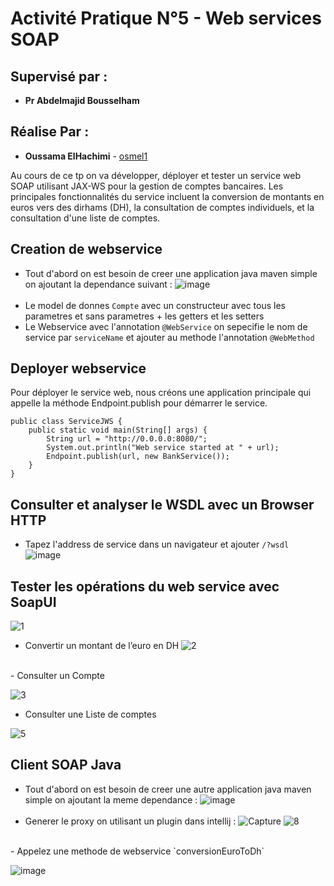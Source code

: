 # Activité Pratique N°5 - Web services SOAP
## Supervisé par :
* **Pr Abdelmajid Bousselham**
## Réalise Par : 
* **Oussama ElHachimi** - [osmel1](https://github.com/osmel1)
  
Au cours de ce tp on va développer, déployer et tester un service web SOAP utilisant JAX-WS pour la gestion de comptes bancaires. 
Les principales fonctionnalités du service incluent la conversion de montants en euros vers des dirhams (DH), la consultation de comptes individuels, et la consultation d'une liste de comptes.

## Creation de webservice 
- Tout d'abord on est besoin de creer une application java maven simple on ajoutant la dependance suivant :
  ![image](https://github.com/osmel1/soap-ws/assets/110778429/811e816d-ff8b-4a7c-ba52-2dd1b605b1da)
  <br><br>
- Le model de donnes `Compte` avec un constructeur avec tous les parametres et sans parametres + les getters et les setters 
- Le Webservice avec l'annotation `@WebService` on sepecifie le nom de service par `serviceName` et ajouter au methode l'annotation  `@WebMethod`
## Deployer  webservice 
Pour déployer le service web, nous créons une application principale qui appelle la méthode Endpoint.publish pour démarrer le service.
```
public class ServiceJWS {
    public static void main(String[] args) {
        String url = "http://0.0.0.0:8080/";
        System.out.println("Web service started at " + url);
        Endpoint.publish(url, new BankService());
    }
}
```
## Consulter et analyser le WSDL avec un Browser HTTP
- Tapez l'address de service dans un navigateur et ajouter `/?wsdl`
  ![image](https://github.com/osmel1/soap-ws/assets/110778429/8af55937-68a2-49de-ae36-bf304ac6a232)

## Tester les opérations du web service avec  SoapUI
![1](https://github.com/osmel1/soap-ws/assets/110778429/49ded906-7270-4874-b737-40908b022c68)  <br>
-  Convertir un montant de l’euro en DH
![2](https://github.com/osmel1/soap-ws/assets/110778429/0a0621ad-ad6b-4dea-86e1-4651fe5ee6bf)
  <br>
- Consulter un Compte

![3](https://github.com/osmel1/soap-ws/assets/110778429/bc2dd7ed-c47e-401f-8aaa-ce57ed56eaa2)
<br>
-  Consulter une Liste de comptes
  
![5](https://github.com/osmel1/soap-ws/assets/110778429/b0820ca2-4460-4f15-b50e-5681b94772e7)
## Client SOAP Java
-  Tout d'abord on est besoin de creer une autre application java maven simple on ajoutant la meme dependance  :
  ![image](https://github.com/osmel1/soap-ws/assets/110778429/811e816d-ff8b-4a7c-ba52-2dd1b605b1da)
  <br><br>
- Generer le proxy on utilisant un plugin dans intellij :
![Capture](https://github.com/osmel1/soap-ws/assets/110778429/7339995a-026b-4967-bf6c-ca7950329105)
![8](https://github.com/osmel1/soap-ws/assets/110778429/86078485-5505-4726-823a-c3814b2818cb)
<br>
- Appelez une methode de webservice  `conversionEuroToDh`


![image](https://github.com/osmel1/soap-ws/assets/110778429/d356af0b-d4b9-4928-9d2e-885e41f53abf)

